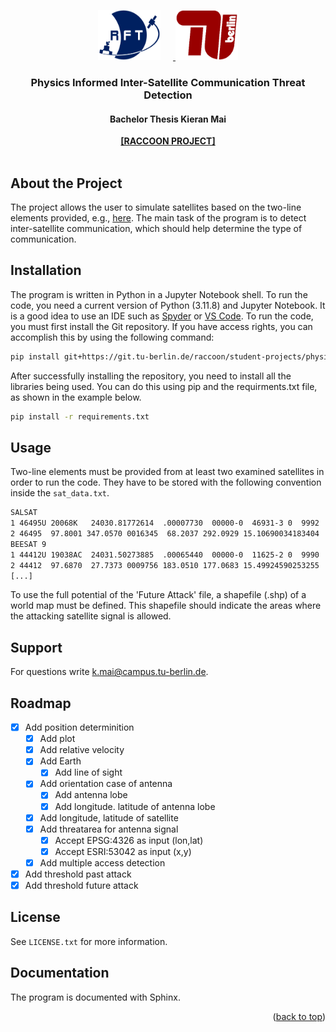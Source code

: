 <a name="readme-top"></a>
<!-- PROJECT LOGO -->
<div align="center">
  <a href="https://www.tu.berlin/raumfahrttechnik">
    <img src="images/RFT_Logo.png" alt="Logo" width="100" height="80" style="display: inline-block; margin-right: 20px;">
  </a>
  <a href="https://www.tu.berlin/">
    <img src="images/tu_berlin.png" alt="Logo" width="100" height="80" style="display: inline-block;">
  </a>
  
  <h3 align="center">Physics Informed Inter-Satellite Communication Threat Detection</h3>
  <h4 align="center">Bachelor Thesis Kieran Mai</h4>

  <p align="center">
    <a href="https://www.tu.berlin/raumfahrttechnik/forschung/aktuelle-projekte/raccoon"><strong>[RACCOON PROJECT]</strong></a>
    <br />
    <br />
  </p>
</div>

## About the Project

The project allows the user to simulate satellites based on the two-line elements provided, e.g., [here](https://celestrak.org/). The main task of the program is to detect inter-satellite communication, which should help determine the type of communication. 

## Installation
The program is written in Python in a Jupyter Notebook shell. To run the code, you need a current version of Python (3.11.8) and Jupyter Notebook. It is a good idea to use an IDE such as [Spyder](https://www.spyder-ide.org/) or [VS Code](https://code.visualstudio.com/). To run the code, you must first install the Git repository. If you have access rights, you can accomplish this by using the following command:
```bash
pip install git+https://git.tu-berlin.de/raccoon/student-projects/physics-informed-threat-detection.git
```
After successfully installing the repository, you need to install all the libraries being used. You can do this using pip and the requirments.txt file, as shown in the example below.
```bash
pip install -r requirements.txt
```

## Usage
Two-line elements must be provided from at least two examined satellites in order to run the code. They have to be stored with the following convention inside the `sat_data.txt`. 
```txt
SALSAT                  
1 46495U 20068K   24030.81772614  .00007730  00000-0  46931-3 0  9992
2 46495  97.8001 347.0570 0016345  68.2037 292.0929 15.10690034183404
BEESAT 9
1 44412U 19038AC  24031.50273885  .00065440  00000-0  11625-2 0  9990
2 44412  97.6870  27.7373 0009756 183.0510 177.0683 15.49924590253255
[...]
```
To use the full potential of the 'Future Attack' file, a shapefile (.shp) of a world map must be defined. This shapefile should indicate the areas where the attacking satellite signal is allowed. 
## Support
For questions write <k.mai@campus.tu-berlin.de>.  

## Roadmap
- [x] Add position determinition
    - [x] Add plot 
    - [x] Add relative velocity
    - [x] Add Earth
        - [x] Add line of sight
    - [x] Add orientation case of antenna 
        - [x] Add antenna lobe
        - [x] Add longitude. latitude of antenna lobe
    - [x] Add longitude, latitude of satellite 
    - [x] Add threatarea for antenna signal
      - [x] Accept EPSG:4326 as input (lon,lat)
      - [x] Accept ESRI:53042 as input (x,y)
    - [x] Add multiple access detection
- [x] Add threshold past attack
- [x] Add threshold future attack 

## License
See `LICENSE.txt` for more information.

## Documentation
The program is documented with Sphinx. 

<p align="right"> (<a href="#readme-top">back to top</a>) </p>
